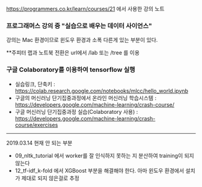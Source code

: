 https://programmers.co.kr/learn/courses/21 에서 사용한 강의 노트

### 프로그래머스 강의 중 "실습으로 배우는 데이터 사이언스"

강의는 Mac 환경이므로 윈도우 환경과 소폭 다른게 있는 부분이 있다.

**주피터 랩과 노트북 전환은 url에서 /lab 또는 /tree 를 이용

### 구글 Colaboratory를 이용하여 tensorflow 실행
- 실습링크, 단축키 : https://colab.research.google.com/notebooks/mlcc/hello_world.ipynb
- 구글의 머신러닝 단기집중과정에서 온라인 머신러닝 학습시스템 : https://developers.google.com/machine-learning/crash-course/
- 구글 머신러닝 단기집중과정 실습(Colaboratory 사용) : https://developers.google.com/machine-learning/crash-course/exercises

---
2019.03.14 현재 안 되는 부분
- 09_nltk_tutorial 에서 worker를 잘 인식하지 못하는 지 분산하여 training이 되지 않는다
- 12_tf-idf_k-fold 에서 XGBoost 부분을 해결해야 한다. 아마 윈도우 환경에서 설치가 제대로 되지 않은걸로 추정
